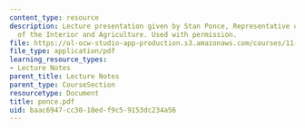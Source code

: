 ```yaml
---
content_type: resource
description: Lecture presentation given by Stan Ponce, Representative of the Secretary
  of the Interior and Agriculture. Used with permission.
file: https://ol-ocw-studio-app-production.s3.amazonaws.com/courses/11-942-use-of-joint-fact-finding-in-science-intensive-policy-disputes-part-ii-spring-2004/baac6947cc3018edf9c59153dc234a56_ponce.pdf
file_type: application/pdf
learning_resource_types:
- Lecture Notes
parent_title: Lecture Notes
parent_type: CourseSection
resourcetype: Document
title: ponce.pdf
uid: baac6947-cc30-18ed-f9c5-9153dc234a56
---
```

